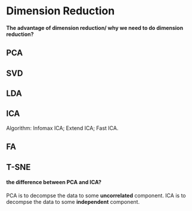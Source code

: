 # Dimension Reduction

#### The advantage of dimension reduction/ why we need to do dimension reduction?

## PCA

## SVD

## LDA

## ICA
Algorithm: Infomax ICA; Extend ICA; Fast ICA.

## FA

## T-SNE


#### the difference between PCA and ICA?
PCA is to decompse the data to some **uncorrelated** component. ICA is to decompse the data to some **independent** component.
